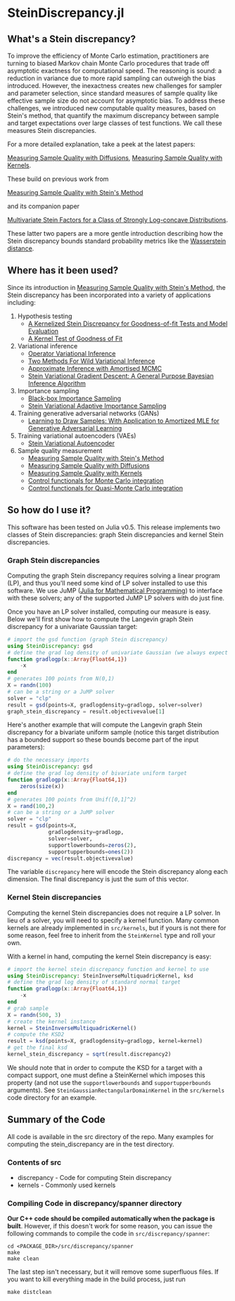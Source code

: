 # SteinDiscrepancy.jl

## What's a Stein discrepancy?

To improve the efficiency of Monte Carlo estimation, practitioners are
turning to biased Markov chain Monte Carlo procedures that trade off
asymptotic exactness for computational speed. The reasoning is sound: a
reduction in variance due to more rapid sampling can outweigh the bias
introduced. However, the inexactness creates new challenges for sampler and
parameter selection, since standard measures of sample quality like
effective sample size do not account for asymptotic bias. To address these
challenges, we introduced new computable quality measures, based on Stein's
method, that quantify the maximum discrepancy between sample and target
expectations over large classes of test functions. We call these measures
Stein discrepancies.

For a more detailed explanation, take a peek at the latest papers:

[Measuring Sample Quality with Diffusions](https://arxiv.org/abs/1611.06972),
[Measuring Sample Quality with Kernels](https://arxiv.org/abs/1703.01717).

These build on previous work from

[Measuring Sample Quality with Stein's Method](http://arxiv.org/abs/1506.03039)

and its companion paper

[Multivariate Stein Factors for a Class of Strongly Log-concave
Distributions](http://arxiv.org/abs/1512.07392).

These latter two papers are a more gentle introduction describing how the
Stein discrepancy bounds standard probability metrics like the
[Wasserstein distance](https://en.wikipedia.org/wiki/Wasserstein_metric).

## Where has it been used?

Since its introduction in [Measuring Sample Quality with Stein's
Method](http://arxiv.org/abs/1506.03039), the Stein discrepancy has been
incorporated into a variety of applications including:

1. Hypothesis testing
   * [A Kernelized Stein Discrepancy for Goodness-of-fit Tests and Model Evaluation](https://arxiv.org/abs/1602.03253)
   * [A Kernel Test of Goodness of Fit](https://arxiv.org/abs/1602.02964)
2. Variational inference
   * [Operator Variational Inference](https://arxiv.org/abs/1610.09033)
   * [Two Methods For Wild Variational Inference](https://arxiv.org/abs/1612.00081)
   * [Approximate Inference with Amortised MCMC](https://arxiv.org/abs/1702.08343)
   * [Stein Variational Gradient Descent: A General Purpose Bayesian Inference Algorithm](https://arxiv.org/abs/1608.04471)
3. Importance sampling
   * [Black-box Importance Sampling](https://arxiv.org/abs/1610.05247)
   * [Stein Variational Adaptive Importance Sampling](https://arxiv.org/abs/1704.05201)
4. Training generative adversarial networks (GANs)
   * [Learning to Draw Samples: With Application to Amortized MLE for Generative Adversarial Learning](https://arxiv.org/abs/1611.01722)
5. Training variational autoencoders (VAEs)
   * [Stein Variational Autoencoder](https://arxiv.org/abs/1704.05155)
6. Sample quality measurement
   * [Measuring Sample Quality with Stein's Method](http://arxiv.org/abs/1506.03039)
   * [Measuring Sample Quality with Diffusions](https://arxiv.org/abs/1611.06972)
   * [Measuring Sample Quality with Kernels](https://arxiv.org/abs/1703.01717)
   * [Control functionals for Monte Carlo integration](https://arxiv.org/abs/1410.2392)
   * [Control functionals for Quasi-Monte Carlo integration](https://arxiv.org/abs/1501.03379)

## So how do I use it?

This software has been tested on Julia v0.5. This release implements two
classes of Stein discrepancies: graph Stein discrepancies and kernel Stein
discrepancies.

### Graph Stein discrepancies

Computing the graph Stein discrepancy requires solving a linear program
(LP), and thus you'll need some kind of LP solver installed to use this
software. We use JuMP ([Julia for Mathematical
Programming](https://jump.readthedocs.org/en/latest/)) to interface with
these solvers; any of the supported JuMP LP solvers with do just fine.

Once you have an LP solver installed, computing our measure is easy.
Below we'll first show how to compute the Langevin graph Stein discrepancy
for a univariate Gaussian target:

```julia
# import the gsd function (graph Stein discrepancy)
using SteinDiscrepancy: gsd
# define the grad log density of univariate Gaussian (we always expect vector inputs!)
function gradlogp(x::Array{Float64,1})
    -x
end
# generates 100 points from N(0,1)
X = randn(100)
# can be a string or a JuMP solver
solver = "clp"
result = gsd(points=X, gradlogdensity=gradlogp, solver=solver)
graph_stein_discrepancy = result.objectivevalue[1]
```

Here's another example that will compute the Langevin graph Stein
discrepancy for a bivariate uniform sample (notice this target distribution
has a bounded support so these bounds become part of the input parameters):

```julia
# do the necessary imports
using SteinDiscrepancy: gsd
# define the grad log density of bivariate uniform target
function gradlogp(x::Array{Float64,1})
    zeros(size(x))
end
# generates 100 points from Unif([0,1]^2)
X = rand(100,2)
# can be a string or a JuMP solver
solver = "clp"
result = gsd(points=X,
             gradlogdensity=gradlogp,
             solver=solver,
             supportlowerbounds=zeros(2),
             supportupperbounds=ones(2))
discrepancy = vec(result.objectivevalue)
```

The variable `discrepancy` here will encode the Stein discrepancy along each
dimension. The final discrepancy is just the sum of this vector.

### Kernel Stein discrepancies

Computing the kernel Stein discrepancies does not require a LP solver. In
lieu of a solver, you will need to specify a kernel function. Many common
kernels are already implemented in `src/kernels`, but if yours is not there
for some reason, feel free to inherit from the `SteinKernel` type and roll
your own.

With a kernel in hand, computing the kernel Stein discrepancy is easy:

```julia
# import the kernel stein discrepancy function and kernel to use
using SteinDiscrepancy: SteinInverseMultiquadricKernel, ksd
# define the grad log density of standard normal target
function gradlogp(x::Array{Float64,1})
    -x
end
# grab sample
X = randn(500, 3)
# create the kernel instance
kernel = SteinInverseMultiquadricKernel()
# compute the KSD2
result = ksd(points=X, gradlogdensity=gradlogp, kernel=kernel)
# get the final ksd
kernel_stein_discrepancy = sqrt(result.discrepancy2)
```

We should note that in order to compute the KSD for a target with a compact
support, one must define a SteinKernel which imposes this property (and not
use the `supportlowerbounds` and `supportupperbounds` arguments). See
`SteinGaussianRectangularDomainKernel` in the `src/kernels` code directory
for an example.

## Summary of the Code

All code is available in the src directory of the repo. Many examples for
computing the stein_discrepancy are in the test directory.

### Contents of src

* discrepancy - Code for computing Stein discrepancy
* kernels - Commonly used kernels

### Compiling Code in discrepancy/spanner directory

**Our C++ code should be compiled automatically when the package is
built**. However, if this doesn't work for some reason, you can issue the
following commands to compile the code in `src/discrepancy/spanner`:

```
cd <PACKAGE_DIR>/src/discrepancy/spanner
make
make clean
```

The last step isn't necessary, but it will remove some superfluous
files. If you want to kill everything made in the build process, just run

```
make distclean
```